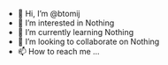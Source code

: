 - 👋 Hi, I’m @btomij
- 👀 I’m interested in Nothing
- 🌱 I’m currently learning Nothing
- 💞️ I’m looking to collaborate on Nothing
- 📫 How to reach me ...

<!---
btomij/btomij is a ✨ special ✨ repository because its `README.md` (this file) appears on your GitHub profile.
You can click the Preview link to take a look at your changes.
--->
